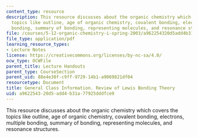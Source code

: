 ```yaml
---
content_type: resource
description: This resource discusses about the organic chemistry which covers the
  topics like outline, age of organic chemistry, covalent bonding, electrons, multiple
  bonding, summary of bonding, representing molecules, and resonance structures.
file: /courses/5-12-organic-chemistry-i-spring-2003/a962254320d5add4b31a77925dddfce9_01.pdf
file_type: application/pdf
learning_resource_types:
- Lecture Notes
license: https://creativecommons.org/licenses/by-nc-sa/4.0/
ocw_type: OCWFile
parent_title: Lecture Handouts
parent_type: CourseSection
parent_uid: 88e4e30f-c9ff-9729-14b1-a9069821df04
resourcetype: Document
title: General Class Information. Review of Lewis Bonding Theory
uid: a9622543-20d5-add4-b31a-77925dddfce9
---
```

This resource discusses about the organic chemistry which covers the topics like outline, age of organic chemistry, covalent bonding, electrons, multiple bonding, summary of bonding, representing molecules, and resonance structures.